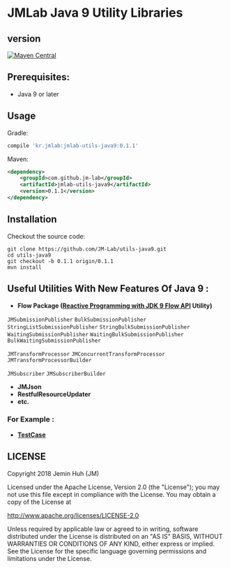JMLab Java 9 Utility Libraries
==============================
## version
[![Maven Central](https://maven-badges.herokuapp.com/maven-central/kr.jmlab/jmlab-utils-java9/badge.svg)](http://search.maven.org/#artifactdetails%7Ckr.jmlab%7Cjmlab-utils-java9%7C0.1.1%7Cjar)

## Prerequisites:
* Java 9 or later

## Usage
Gradle:
```groovy
compile 'kr.jmlab:jmlab-utils-java9:0.1.1'
```
Maven:
```xml
<dependency>
    <groupId>com.github.jm-lab</groupId>
    <artifactId>jmlab-utils-java9</artifactId>
    <version>0.1.1</version>
</dependency>
```

## Installation
Checkout the source code:

    git clone https://github.com/JM-Lab/utils-java9.git
    cd utils-java9
    git checkout -b 0.1.1 origin/0.1.1
    mvn install

## Useful Utilities With New Features Of Java 9  :
* **Flow Package ([Reactive Programming with JDK 9 Flow API](https://community.oracle.com/docs/DOC-1006738) Utility)**

`JMSubmissionPublisher`
`BulkSubmissionPublisher`
`StringListSubmissionPublisher`
`StringBulkSubmissionPublisher`
`WaitingSubmissionPublisher`
`WaitingBulkSubmissionPublisher`
`BulkWaitingSubmissionPublisher`

`JMTransformProcessor`
`JMConcurrentTransformProcessor`
`JMTransformProcessorBuilder`

`JMSubscriber`
`JMSubscriberBuilder`
* **JMJson**
* **RestfulResourceUpdater**
* **etc.**

### For Example :
* **[TestCase](https://github.com/JM-Lab/utils-java9/tree/master/src/test/java/kr/jm/utils)**

## LICENSE
Copyright 2018 Jemin Huh (JM)

Licensed under the Apache License, Version 2.0 (the "License");
you may not use this file except in compliance with the License.
You may obtain a copy of the License at

<http://www.apache.org/licenses/LICENSE-2.0>

Unless required by applicable law or agreed to in writing, software
distributed under the License is distributed on an "AS IS" BASIS,
WITHOUT WARRANTIES OR CONDITIONS OF ANY KIND, either express or implied.
See the License for the specific language governing permissions and
limitations under the License.